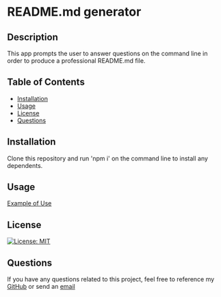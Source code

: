 # README.md generator

## Description

This app prompts the user to answer questions on the command line in order to produce a professional README.md file.

## Table of Contents

- [Installation](#installation)
- [Usage](#usage)
- [License](#license)
- [Questions](#questions)

## Installation

Clone this repository and run 'npm i' on the command line to install any dependents.

## Usage

[Example of Use](https://drive.google.com/file/d/19ONP6vnGKASLK_1UmhaRlIVoQZRbZc_u/view)

## License

[![License: MIT](https://img.shields.io/badge/License-MIT-yellow.svg)](https://opensource.org/licenses/MIT)

## Questions

If you have any questions related to this project, feel free to reference my [GitHub](github.com/jaguilar95) or send an [email](josue.aguilar1995+github@gmail.com)

